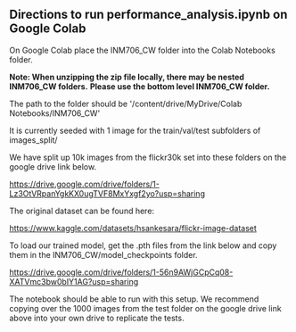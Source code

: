 
## Directions to run performance_analysis.ipynb on Google Colab
On Google Colab place the INM706_CW folder into the Colab Notebooks folder.

**Note: When unzipping the zip file locally, there may be nested INM706_CW folders.**
**Please use the bottom level INM706_CW folder.**

The path to the folder should be '/content/drive/MyDrive/Colab Notebooks/INM706_CW'

It is currently seeded with 1 image for the train/val/test subfolders of images_split/

We have split up 10k images from the flickr30k set into these folders on the google drive link below.

https://drive.google.com/drive/folders/1-Lz3OtVRpanYgkKX0ugTVF8MxYxgf2yo?usp=sharing

The original dataset can be found here:

https://www.kaggle.com/datasets/hsankesara/flickr-image-dataset

To load our trained model, get the .pth files from the link below and copy them in the INM706_CW/model_checkpoints folder.

https://drive.google.com/drive/folders/1-56n9AWjGCpCq08-XATVmc3bw0bIY1AG?usp=sharing

The notebook should be able to run with this setup. We recommend copying over the 1000 images from the test folder
on the google drive link above into your own drive to replicate the tests.
